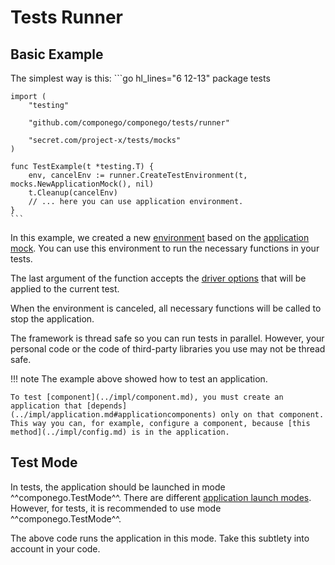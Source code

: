 # Tests Runner

## Basic Example

The simplest way is this:
    ```go hl_lines="6 12-13"
    package tests

    import (
        "testing"

        "github.com/componego/componego/tests/runner"

        "secret.com/project-x/tests/mocks"
    )

    func TestExample(t *testing.T) {
        env, cancelEnv := runner.CreateTestEnvironment(t, mocks.NewApplicationMock(), nil)
        t.Cleanup(cancelEnv)
        // ... here you can use application environment.
    }
    ```
In this example, we created a new [environment](../impl/environment.md) based on the [application mock](./mock.md).
You can use this environment to run the necessary functions in your tests.

The last argument of the function accepts the [driver options](../impl/runner.md#specific-driver-options) that will be applied to the current test.

When the environment is canceled, all necessary functions will be called to stop the application.

The framework is thread safe so you can run tests in parallel.
However, your personal code or the code of third-party libraries you use may not be thread safe.

!!! note
    The example above showed how to test an application.

    To test [component](../impl/component.md), you must create an application that [depends](../impl/application.md#applicationcomponents) only on that component.
    This way you can, for example, configure a component, because [this method](../impl/config.md) is in the application.

## Test Mode

In tests, the application should be launched in mode ^^componego.TestMode^^.
There are different [application launch modes](../impl/runner.md#application-mode).
However, for tests, it is recommended to use mode ^^componego.TestMode^^.

The above code runs the application in this mode. Take this subtlety into account in your code.

